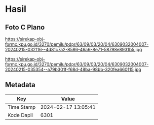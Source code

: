 # Hasil

## Foto C Plano

https://sirekap-obj-formc.kpu.go.id/3270/pemilu/pdpr/63/09/03/20/04/6309032004007-20240215-032116--4d81c7a2-8586-46a6-8e71-58798e8931b5.jpg

https://sirekap-obj-formc.kpu.go.id/3270/pemilu/pdpr/63/09/03/20/04/6309032004007-20240215-035354--a79b301f-f68d-48ba-98bb-320fea660115.jpg


## Metadata

| Key        | Value               |
| ---------- | ------------------- |
| Time Stamp | 2024-02-17 13:05:41 |
| Kode Dapil | 6301                |



